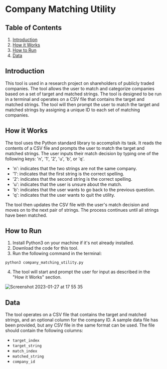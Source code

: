 # Company Matching Utility

## Table of Contents
1. [Introduction](#introduction)
2. [How it Works](#how-it-works)
3. [How to Run](#how-to-run)
4. [Data](#data)

## Introduction
This tool is used in a research project on shareholders of publicly traded companies. The tool allows the user to match and categorize companies based on a set of target and matched strings. The tool is designed to be run in a terminal and operates on a CSV file that contains the target and matched strings. The tool will then prompt the user to match the target and matched strings by assigning a unique ID to each set of matching companies.

## How it Works
The tool uses the Python standard library to accomplish its task. It reads the contents of a CSV file and prompts the user to match the target and matched strings. The user inputs their match decision by typing one of the following keys: 'n', '1', '2', 'u', 'b', or 'q'.
- 'n': indicates that the two strings are not the same company.
- '1': indicates that the first string is the correct spelling.
- '2': indicates that the second string is the correct spelling.
- 'u': indicates that the user is unsure about the match.
- 'b': indicates that the user wants to go back to the previous question.
- 'q': indicates that the user wants to quit the utility.

The tool then updates the CSV file with the user's match decision and moves on to the next pair of strings. The process continues until all strings have been matched.

## How to Run
1. Install Python3 on your machine if it's not already installed.
2. Download the code for this tool.
3. Run the following command in the terminal:

`python3 company_matching_utility.py`

4. The tool will start and prompt the user for input as described in the "How it Works" section.

![Screenshot 2023-01-27 at 17 55 35](https://user-images.githubusercontent.com/99140162/215615052-71073048-ca90-4ece-877d-c5feda964774.png)

## Data
The tool operates on a CSV file that contains the target and matched strings, and an optional column for the company ID. A sample data file has been provided, but any CSV file in the same format can be used. The file should contain the following columns:
- `target_index`
- `target_string`
- `match_index`
- `matched_string`
- `company_id`

